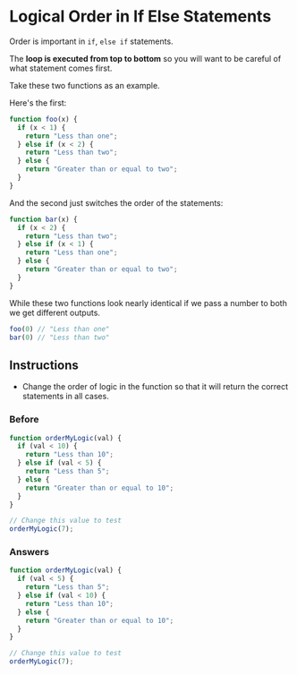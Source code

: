 # Logical Order in If Else Statements

Order is important in `if`, `else if` statements.

The **loop is executed from top to bottom** so you will want to be
careful of what statement comes first.

Take these two functions as an example.

Here's the first:

```javascript
function foo(x) {
  if (x < 1) {
    return "Less than one";
  } else if (x < 2) {
    return "Less than two";
  } else {
    return "Greater than or equal to two";
  }
}
```

And the second just switches the order of the statements:

```javascript
function bar(x) {
  if (x < 2) {
    return "Less than two";
  } else if (x < 1) {
    return "Less than one";
  } else {
    return "Greater than or equal to two";
  }
}
```

While these two functions look nearly identical if we pass
a number to both we get different outputs.

```javascript
foo(0) // "Less than one"
bar(0) // "Less than two"
```

## Instructions
 - Change the order of logic in the function so that it will
 return the correct statements in all cases.

### Before

```javascript
function orderMyLogic(val) {
  if (val < 10) {
    return "Less than 10";
  } else if (val < 5) {
    return "Less than 5";
  } else {
    return "Greater than or equal to 10";
  }
}

// Change this value to test
orderMyLogic(7);
```

### Answers

```javascript
function orderMyLogic(val) {
  if (val < 5) {
    return "Less than 5";
  } else if (val < 10) {
    return "Less than 10";
  } else {
    return "Greater than or equal to 10";
  }
}

// Change this value to test
orderMyLogic(7);
```
